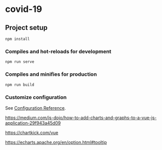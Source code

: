 # covid-19

## Project setup
```
npm install
```

### Compiles and hot-reloads for development
```
npm run serve
```

### Compiles and minifies for production
```
npm run build
```

### Customize configuration
See [Configuration Reference](https://cli.vuejs.org/config/).

https://medium.com/js-dojo/how-to-add-charts-and-graphs-to-a-vue-js-application-29f943a45d09

https://chartkick.com/vue

https://echarts.apache.org/en/option.html#tooltip


